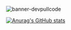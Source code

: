 ![banner-devpullcode](https://github.com/devpullcode/devpullcode/assets/146923133/92a9efba-8cbd-400b-85e2-724a79a10992)

[![Anurag's GitHub stats](https://github-readme-stats.vercel.app/api?devpullcode=anuraghazra)](https://github.com/anuraghazra/github-readme-stats)
